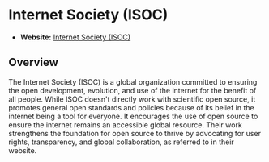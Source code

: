 # Internet Society (ISOC)

- **Website:** [Internet Society (ISOC)](https://www.internetsociety.org/)

## Overview

The Internet Society (ISOC) is a global organization committed to ensuring the open development, evolution, and use of the internet for the benefit of all people. While ISOC doesn't directly work with scientific open source, it promotes general open standards and policies because of its belief in the internet being a tool for everyone. It encourages the use of open source to ensure the internet remains an accessible global resource. Their work strengthens the foundation for open source to thrive by advocating for user rights, transparency, and global collaboration, as referred to in their website.
